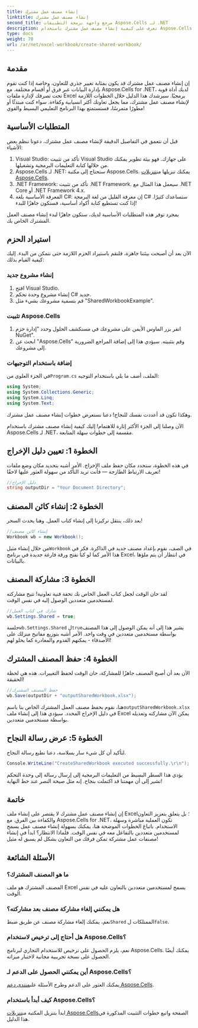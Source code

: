 ```yaml
---
title: إنشاء مصنف عمل مشترك
linktitle: إنشاء مصنف عمل مشترك
second_title: مرجع واجهة برمجة التطبيقات Aspose.Cells لـ .NET
description: تعرف على كيفية إنشاء مصنف عمل مشترك باستخدام Aspose.Cells for .NET من خلال هذا الدليل البسيط خطوة بخطوة. مثالي لتعزيز التعاون بين الفريق.
type: docs
weight: 70
url: /ar/net/excel-workbook/create-shared-workbook/
---
```

## مقدمة

إن إنشاء مصنف عمل مشترك قد يكون بمثابة تغيير جذري للتعاون، وخاصة إذا كنت تقوم بإدارة البيانات عبر فرق أو أقسام مختلفة. مع Aspose.Cells for .NET، لديك أداة قوية تحت تصرفك لإدارة ملفات Excel برمجيًا. سيرشدك هذا الدليل خلال الخطوات اللازمة لإنشاء مصنف عمل مشترك، مما يجعل تعاونك أكثر انسيابية وكفاءة. سواء كنت مبتدئًا أو مطورًا متمرسًا، فستستمتع بهذا البرنامج التعليمي البسيط والقوي!

## المتطلبات الأساسية

قبل أن نتعمق في التفاصيل الدقيقة لإنشاء مصنف عمل مشترك، دعونا ننظم بعض الأشياء:

1. Visual Studio: تأكد من تثبيت Visual Studio على جهازك. فهو بيئة تطوير يمكنك من خلالها كتابة التعليمات البرمجية وتشغيلها.
2.  Aspose.Cells لـ .NET: ستحتاج إلى مكتبة Aspose.Cells. يمكنك تنزيلها من[تنزيلات Aspose.Cells](https://releases.aspose.com/cells/net/).
3. .NET Framework: تأكد من تثبيت .NET Framework. سيعمل هذا المثال مع .NET Core أو .NET Framework 4.x.
4. المعرفة الأساسية بلغة C#: إن معرفة القليل من لغة البرمجة C# ستساعدك كثيرًا. إذا كنت تستطيع كتابة أكواد أساسية، فستكون جاهزًا للبدء!

بمجرد توفر هذه المتطلبات الأساسية لديك، ستكون جاهزًا لبدء إنشاء مصنف العمل المشترك الخاص بك.

## استيراد الحزم

الآن بعد أن أصبحت بيئتنا جاهزة، فلنقم باستيراد الحزم اللازمة حتى نتمكن من البدء. إليك كيفية القيام بذلك:

### إنشاء مشروع جديد
1. افتح Visual Studio.
2. إنشاء مشروع وحدة تحكم C# جديد.
3. قم بتسمية مشروعك بشيء مثل "SharedWorkbookExample".

### تثبيت Aspose.Cells
1. انقر بزر الماوس الأيمن على مشروعك في مستكشف الحلول وحدد "إدارة حزم NuGet".
2. ابحث عن "Aspose.Cells" وقم بتثبيته. سيؤدي هذا إلى إضافة المراجع الضرورية إلى مشروعك.

### إضافة باستخدام التوجيهات
 في الجزء العلوي من`Program.cs` الملف، أضف ما يلي باستخدام التوجيه:

```csharp
using System;
using System.Collections.Generic;
using System.Linq;
using System.Text;
```

وهكذا تكون قد أعددت نفسك للنجاح! دعنا نستعرض خطوات إنشاء مصنف عمل مشترك.

الآن وصلنا إلى الجزء الأكثر إثارة للاهتمام! إليك كيفية إنشاء مصنف مشترك باستخدام Aspose.Cells لـ .NET، مقسمة إلى خطوات سهلة المتابعة.

## الخطوة 1: تعيين دليل الإخراج

في هذه الخطوة، ستحدد مكان حفظ ملف الإخراج. الأمر أشبه بتحديد مكان وضع ملفات تعريف الارتباط الطازجة — فأنت تريد التأكد من سهولة العثور عليها لاحقًا!

```csharp
//دليل الإخراج
string outputDir = "Your Document Directory";
```

## الخطوة 2: إنشاء كائن المصنف

بعد ذلك، ينتقل تركيزنا إلى إنشاء كتاب العمل. وهنا يحدث السحر!

```csharp
//إنشاء كائن مصنف
Workbook wb = new Workbook();
```
 من خلال إنشاء مثيل`Workbook` في الصف، نقوم بإعداد مصنف جديد في الذاكرة. فكر في هذا الأمر كما لو كنا نفتح ورقة فارغة جديدة في برنامج Excel، في انتظار أن يتم ملؤها بالبيانات.

## الخطوة 3: مشاركة المصنف

لقد حان الوقت لجعل كتاب العمل الخاص بك تحفة فنية تعاونية! تتيح مشاركته لمستخدمين متعددين الوصول إليه في نفس الوقت.

```csharp
//شارك في كتاب العمل
wb.Settings.Shared = true;
```
 جلسة`wb.Settings.Shared` ل`true`يشير هذا إلى أنه يمكن الوصول إلى هذا المصنف بواسطة مستخدمين متعددين في وقت واحد. الأمر أشبه بتوزيع مفاتيح منزلك على الأصدقاء - يمكنهم القدوم والمغادرة كما يحلو لهم!

## الخطوة 4: حفظ المصنف المشترك

الآن بعد أن أصبح المصنف جاهزًا للمشاركة، حان الوقت لحفظ التغييرات. هذه هي لحظة الحقيقة!

```csharp
//حفظ المصنف المشترك
wb.Save(outputDir + "outputSharedWorkbook.xlsx");
```
 هنا، نقوم بحفظ مصنف العمل المشترك الخاص بنا باسم`outputSharedWorkbook.xlsx` في دليل الإخراج المحدد. سيؤدي هذا إلى إنشاء ملف Excel يمكن الآن مشاركته وتعديله بواسطة مستخدمين متعددين.

## الخطوة 5: عرض رسالة النجاح

لتأكيد أن كل شيء سار بسلاسة، دعنا نطبع رسالة النجاح.

```csharp
Console.WriteLine("CreateSharedWorkbook executed successfully.\r\n");
```
يؤدي هذا السطر البسيط من التعليمات البرمجية إلى إرسال رسالة إلى وحدة التحكم تشير إلى أن مهمتنا قد اكتملت بنجاح. إنه مثل صيحة النصر عند خط النهاية!

## خاتمة 

إن إنشاء مصنف عمل مشترك لا يقتصر على إنشاء ملف Excel؛ بل يتعلق بتعزيز التعاون والكفاءة بين الفرق. مع Aspose.Cells for .NET، تكون العملية مباشرة وسهلة الاستخدام. باتباع الخطوات الموضحة هنا، يمكنك بسهولة إنشاء مصنف عمل يسمح لمستخدمين متعددين بالتفاعل معه في نفس الوقت. فلماذا الانتظار؟ ابدأ في إنشاء مصنفات عمل مشتركة تمكن فرقك من التعاون بشكل لم يسبق له مثيل!

## الأسئلة الشائعة

### ما هو المصنف المشترك؟
المصنف المشترك هو ملف Excel يسمح لمستخدمين متعددين بالتعاون عليه في نفس الوقت.

### هل يمكنني إلغاء مشاركة مصنف بعد مشاركته؟
 نعم، يمكنك إلغاء مشاركة مصنف عن طريق ضبط`Shared` الممتلكات ل`false`.

### هل أحتاج إلى ترخيص لاستخدام Aspose.Cells؟
نعم، يلزم الحصول على ترخيص للاستخدام التجاري لبرنامج Aspose.Cells. يمكنك أيضًا الحصول على نسخة تجريبية مجانية لاختبار ميزاته.

### أين يمكنني الحصول على الدعم لـ Aspose.Cells؟
 يمكنك العثور على الدعم وطرح الأسئلة على[منتدى دعم Aspose.Cells](https://forum.aspose.com/c/cells/9).

### كيف أبدأ باستخدام Aspose.Cells؟
 ابدأ بتنزيل المكتبة من[تنزيلات Aspose.Cells](https://releases.aspose.com/cells/net/)الصفحة واتبع خطوات التثبيت المذكورة في هذا الدليل.